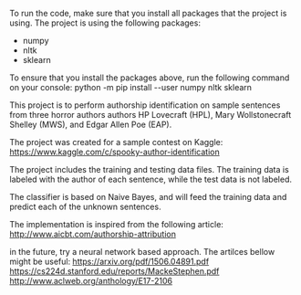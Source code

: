 To run the code, make sure that you install all packages that the project is using. The project is using the following packages: 
- numpy
- nltk
- sklearn

To ensure that you install the packages above, run the following command on your console: 
python -m pip install --user numpy nltk sklearn

This project is to perform authorship identification on sample sentences from three horror authors authors HP Lovecraft (HPL), Mary Wollstonecraft Shelley (MWS), and Edgar Allen Poe (EAP).

The project was created for a sample contest on Kaggle:
https://www.kaggle.com/c/spooky-author-identification

The project includes the training and testing data files. 
The training data is labeled with the author of each sentence, while the test data is not labeled.

The classifier is based on Naive Bayes, and will feed the training data and predict each of the unknown sentences.

The implementation is inspired from the following article:
http://www.aicbt.com/authorship-attribution

in the future, try a neural network based approach. 
The artilces bellow might be useful:
https://arxiv.org/pdf/1506.04891.pdf
https://cs224d.stanford.edu/reports/MackeStephen.pdf
http://www.aclweb.org/anthology/E17-2106
